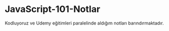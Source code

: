 # JavaScript-101-Notlar
Kodluyoruz ve Udemy eğitimleri paralelinde aldığım notları barındırmaktadır.
